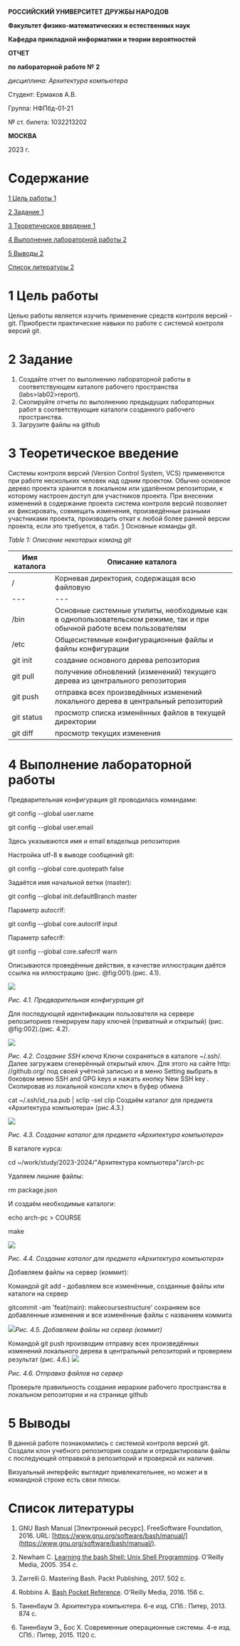 **РОССИЙСКИЙ УНИВЕРСИТЕТ ДРУЖБЫ НАРОДОВ**

**Факультет физико-математических и естественных наук**

**Кафедра прикладной информатики и теории вероятностей**

**ОТЧЕТ**

**по лабораторной работе №**  **2**

_дисциплина: Архитектура компьютера_

Студент: Ермаков А.В.

Группа: НФПбд-01-21

№ ст. билета: 1032213202

**МОСКВА**

2023 г.

# Содержание

[1 Цель работы 1](#_Toc146462559)

[2 Задание 1](#_Toc146462560)

[3 Теоретическое введение 1](#_Toc146462561)

[4 Выполнение лабораторной работы 2](#_Toc146462562)

[5 Выводы 2](#_Toc146462563)

[Список литературы 2](#_Toc146462564)

# 1 Цель работы

Целью работы является изучить применение средств контроля версий - git. Приобрести практические навыки по работе с системой контроля версий git.

# 2 Задание

1. Создайте отчет по выполнению лабораторной работы в соответствующем каталоге рабочего пространства (labs\>lab02\>report).
2. Скопируйте отчеты по выполнению предыдущих лабораторных работ в соответствующие каталоги созданного рабочего пространства.
3. Загрузите файлы на github

# 3 Теоретическое введение

Системы контроля версий (Version Control System, VCS) применяются при работе нескольких человек над одним проектом. Обычно основное дерево проекта хранится в локальном или удалённом репозитории, к которому настроен доступ для участников проекта. При внесении изменений в содержание проекта система контроля версий позволяет их фиксировать, совмещать изменения, произведённые разными участниками проекта, производить откат к любой более ранней версии проекта, если это требуется, в табл. [1](#tbl:std-dir) Основные команды git.

_Table 1: Описание некоторых команд git_

| Имя каталога | Описание каталога |
| --- | --- |
| / | Корневая директория, содержащая всю файловую |
| --- | --- |
| /bin | Основные системные утилиты, необходимые как в однопользовательском режиме, так и при обычной работе всем пользователям |
| /etc | Общесистемные конфигурационные файлы и файлы конфигурации |
| git init | создание основного дерева репозитория |
| git pull | получение обновлений (изменений) текущего дерева из центрального репозитория |
| git push | отправка всех произведённых изменений локального дерева в центральный репозиторий |
| git status | просмотр списка изменённых файлов в текущей директории |
| git diff | просмотр текущих изменения |

# 4 Выполнение лабораторной работы

Предварительная конфигурация git проводилась командами:

git config --global user.name

git config --global user.email

Здесь указываются имя и email владельца репозитория

Настройка utf-8 в выводе сообщений git:

git config --global core.quotepath false

Задаётся имя начальной ветки (master):

git config --global init.defaultBranch master

Параметр autocrlf:

git config --global core.autocrlf input

Параметр safecrlf:

git config --global core.safecrlf warn

Описываются проведённые действия, в качестве иллюстрации даётся ссылка на иллюстрацию (рис. @fig:001).(рис. 4.1).

![](RackMultipart20230924-1-64n909_html_1d2a9f9882c425d1.png)

_Рис. 4.1. Предварительная конфигурация git_

Для последующей идентификации пользователя на сервере репозиториев генерируем пару ключей (приватный и открытый) (рис. @fig:002).(рис. 4.2).

![](RackMultipart20230924-1-64n909_html_1d2a9f9882c425d1.png)

_Рис. 4.2. Создание SSH ключа_
Ключи сохраняться в каталоге ~/.ssh/. Далее загружаем сгенерённый открытый ключ. Для этого на сайте http: //github.org/ под своей учётной записью и в меню Setting выбрать в боковом меню SSH and GPG keys и нажать кнопку New SSH key . Скопировав из локальной консоли ключ в буфер обмена

cat ~/.ssh/id\_rsa.pub | xclip -sel clip
 Создаём каталог для предмета «Архитектура компьютера» (рис.4.3.)

![](RackMultipart20230924-1-64n909_html_d3894037ef41aaa6.png)

_Рис. 4.3. Создание каталог для предмета «Архитектура компьютера»_

В каталоге курса:

cd ~/work/study/2023-2024/"Архитектура компьютера"/arch-pc

Удаляем лишние файлы:

rm package.json

И создаём необходимые каталоги:

echo arch-pc \> COURSE

make

![](RackMultipart20230924-1-64n909_html_7e0a2f4c9e46332.png)

_Рис. 4.4. Создание каталог для предмета «Архитектура компьютера»_

Добавляем файлы на сервер (коммит):

Командой git add - добавляем все изменённые, созданные файлы или каталоги на сервер

gitcommit -am 'feat(main): makecoursestructure' сохраняем все добавленные изменения и все изменённые файлы с названием коммита

![](RackMultipart20230924-1-64n909_html_4fdf3187127beebd.png)_Рис. 4.5. Добавляем файлы на сервер (коммит)_

Командой git push производим отправку всех произведённых изменений локального дерева в центральный репозиторий и проверяем результат (рис. 4.6.)
 _![](RackMultipart20230924-1-64n909_html_2a1ffee6b0b2e15.png)_

_Рис. 4.6. Отправка файлов на сервер_

Проверьте правильность создания иерархии рабочего пространства в локальном репозитории и на странице github

# 5 Выводы

В данной работе познакомились с системой контроля версий git. Создали клон учебного репозитория создали и отредактировали файлы с последующей отправкой в репозиторий и проверкой их наличия.

Визуальный интерфейс выглядит привлекательнее, но может и в командной строке есть свои плюсы.

# Список литературы

1. GNU Bash Manual [Электронный ресурс]. FreeSoftware Foundation, 2016. URL: [https://www.gnu.org/software/bash/manual/](https://www.gnu.org/software/bash/manual/).

2. Newham C. [Learning the bash Shell: Unix Shell Programming](http://www.amazon.com/Learning-bash-Shell-Programming-Nutshell/dp/0596009658). O'Reilly Media, 2005. 354 с.

3. Zarrelli G. Mastering Bash. Packt Publishing, 2017. 502 с.

4. Robbins A. [Bash Pocket Reference](https://www.ncbi.nlm.nih.gov/pubmed/25246403). O'Reilly Media, 2016. 156 с.

5. Таненбаум Э. Архитектура компьютера. 6-е изд. СПб.: Питер, 2013. 874 с.

6. Таненбаум Э., Бос Х. Современные операционные системы. 4-е изд. СПб.: Питер, 2015. 1120 с.
